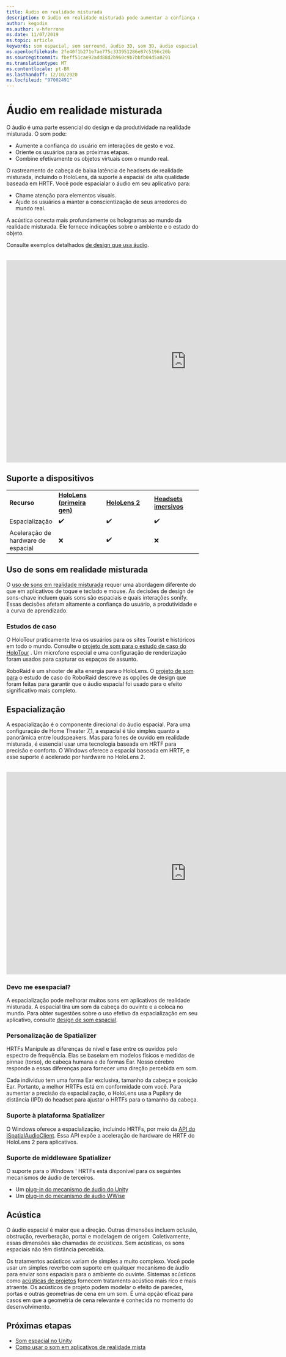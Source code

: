 ```yaml
---
title: Áudio em realidade misturada
description: O áudio em realidade misturada pode aumentar a confiança do usuário em interações de interface de usuário e aprofundar os usuários na experiência.
author: kegodin
ms.author: v-hferrone
ms.date: 11/07/2019
ms.topic: article
keywords: som espacial, som surround, áudio 3D, som 3D, áudio espacial, headset de realidade misturada, headset de realidade mista do Windows, headset de realidade virtual, HoloLens, MRTK, kit de ferramentas de realidade misturada, estudos de caso, acústica
ms.openlocfilehash: 2fe40f1b271e7ae775c333951286e87c5196c20b
ms.sourcegitcommit: fbeff51cae92add88d2b960c9b7bbfb04d5a0291
ms.translationtype: MT
ms.contentlocale: pt-BR
ms.lasthandoff: 12/10/2020
ms.locfileid: "97002491"
---
```

# <a name="audio-in-mixed-reality"></a>Áudio em realidade misturada
O áudio é uma parte essencial do design e da produtividade na realidade misturada. O som pode:
* Aumente a confiança do usuário em interações de gesto e voz.
* Oriente os usuários para as próximas etapas.
* Combine efetivamente os objetos virtuais com o mundo real.

O rastreamento de cabeça de baixa latência de headsets de realidade misturada, incluindo o HoloLens, dá suporte à espacial de alta qualidade baseada em HRTF. Você pode espacialar o áudio em seu aplicativo para:
* Chame atenção para elementos visuais.
* Ajude os usuários a manter a conscientização de seus arredores do mundo real.

A acústica conecta mais profundamente os hologramas ao mundo da realidade misturada. Ele fornece indicações sobre o ambiente e o estado do objeto.

Consulte exemplos detalhados [de design que usa áudio](spatial-sound-design.md).

<br>

<iframe width="940" height="530" src="https://www.youtube.com/embed/PTPvx7mDon4" frameborder="0" allow="accelerometer; autoplay; encrypted-media; gyroscope; picture-in-picture" allowfullscreen></iframe>

## <a name="device-support"></a>Suporte a dispositivos

<table>
    <colgroup>
    <col width="25%" />
    <col width="25%" />
    <col width="25%" />
    <col width="25%" />
    </colgroup>
    <tr>
        <td><strong>Recurso</strong></td>
        <td><a href="../hololens-hardware-details.md"><strong>HoloLens (primeira gen)</strong></a></td>
        <td><a href="https://docs.microsoft.com/hololens/hololens2-hardware"><strong>HoloLens 2</strong></td>
        <td><a href="../discover/immersive-headset-hardware-details.md"><strong>Headsets imersivos</strong></a></td>
    </tr>
     <tr>
        <td>Espacialização</td>
        <td>✔️</td>
        <td>✔️</td>
        <td>✔️</td>
    </tr>
     <tr>
        <td>Aceleração de hardware de espacial</td>
        <td>❌</td>
        <td>✔️</td>
        <td>❌</td>
    </tr>
</table>

## <a name="use-of-sounds-in-mixed-reality"></a>Uso de sons em realidade misturada
O [uso de sons em realidade misturada](spatial-sound-design.md) requer uma abordagem diferente do que em aplicativos de toque e teclado e mouse. As decisões de design de sons-chave incluem quais sons são espaciais e quais interações sonify. Essas decisões afetam altamente a confiança do usuário, a produtividade e a curva de aprendizado.

### <a name="case-studies"></a>Estudos de caso
O HoloTour praticamente leva os usuários para os sites Tourist e históricos em todo o mundo. Consulte o [projeto de som para o estudo de caso do HoloTour](case-study-spatial-sound-design-for-holotour.md) . Um microfone especial e uma configuração de renderização foram usados para capturar os espaços de assunto.

RoboRaid é um shooter de alta energia para o HoloLens. O [projeto de som para](case-study-using-spatial-sound-in-roboraid.md) o estudo de caso do RoboRaid descreve as opções de design que foram feitas para garantir que o áudio espacial foi usado para o efeito significativo mais completo.

## <a name="spatialization"></a>Espacialização
A espacialização é o componente direcional do áudio espacial. Para uma configuração de Home Theater 7,1, a espacial é tão simples quanto a panorâmica entre loudspeakers. Mas para fones de ouvido em realidade misturada, é essencial usar uma tecnologia baseada em HRTF para precisão e conforto. O Windows oferece a espacial baseada em HRTF, e esse suporte é acelerado por hardware no HoloLens 2.

<br>

<iframe width="940" height="530" src="https://www.youtube.com/embed/aB3TDjYklmo" frameborder="0" allow="accelerometer; autoplay; encrypted-media; gyroscope; picture-in-picture" allowfullscreen></iframe>

### <a name="should-i-spatialize"></a>Devo me esespacial?
A espacialização pode melhorar muitos sons em aplicativos de realidade misturada. A espacial tira um som da cabeça do ouvinte e a coloca no mundo. Para obter sugestões sobre o uso efetivo da espacialização em seu aplicativo, consulte [design de som espacial](spatial-sound-design.md).

### <a name="spatializer-personalization"></a>Personalização de Spatializer
HRTFs Manipule as diferenças de nível e fase entre os ouvidos pelo espectro de frequência. Elas se baseiam em modelos físicos e medidas de pinnae (torso), de cabeça humana e de formas Ear. Nosso cérebro responde a essas diferenças para fornecer uma direção percebida em som.

Cada indivíduo tem uma forma Ear exclusiva, tamanho da cabeça e posição Ear. Portanto, a melhor HRTFs está em conformidade com você. Para aumentar a precisão da espacialização, o HoloLens usa a Pupilary de distância (IPD) do headset para ajustar o HRTFs para o tamanho da cabeça.

### <a name="spatializer-platform-support"></a>Suporte à plataforma Spatializer
O Windows oferece a espacialização, incluindo HRTFs, por meio da [API do ISpatialAudioClient](https://docs.microsoft.com/windows/win32/coreaudio/spatial-sound). Essa API expõe a aceleração de hardware de HRTF do HoloLens 2 para aplicativos.

### <a name="spatializer-middleware-support"></a>Suporte de middleware Spatializer
O suporte para o Windows ' HRTFs está disponível para os seguintes mecanismos de áudio de terceiros.
* Um [plug-in do mecanismo de áudio do Unity](../develop/unity/spatial-sound-in-unity.md)
* Um [plug-in do mecanismo de áudio WWise](https://www.audiokinetic.com/products/plug-ins/msspatial/)

## <a name="acoustics"></a>Acústica
O áudio espacial é maior que a direção. Outras dimensões incluem oclusão, obstrução, reverberação, portal e modelagem de origem. Coletivamente, essas dimensões são chamadas de *acústicas*. Sem acústicas, os sons espaciais não têm distância percebida.

Os tratamentos acústicos variam de simples a muito complexo. Você pode usar um simples reverbo com suporte em qualquer mecanismo de áudio para enviar sons espaciais para o ambiente do ouvinte. Sistemas acústicos como [acústicas de projetos](https://aka.ms/acoustics)  fornecem tratamento acústico mais rico e mais atraente. Os acústicos de projeto podem modelar o efeito de paredes, portas e outras geometrias de cena em um som. É uma opção eficaz para casos em que a geometria de cena relevante é conhecida no momento do desenvolvimento.

## <a name="next-steps"></a>Próximas etapas
- [Som espacial no Unity](../develop/unity/spatial-sound-in-unity.md)
- [Como usar o som em aplicativos de realidade mista](spatial-sound-design.md)
